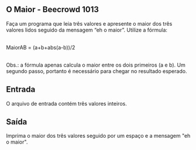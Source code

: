 ## O Maior - Beecrowd 1013

Faça um programa que leia três valores e apresente o maior dos três valores lidos seguido da mensagem “eh o maior”. Utilize a fórmula:

<br/> MaiorAB = (a+b+abs(a-b))/2

<br/>Obs.: a fórmula apenas calcula o maior entre os dois primeiros (a e b). Um segundo passo, portanto é necessário para chegar no resultado esperado.

## Entrada
O arquivo de entrada contém três valores inteiros.

## Saída
Imprima o maior dos três valores seguido por um espaço e a mensagem "eh o maior".
